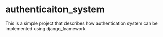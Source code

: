 # authenticaiton_system
This is a simple project that describes  how authentication system can be implemented using django_framework.
